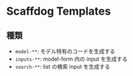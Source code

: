 # Scaffdog Templates

## 種類

- `model-**`: モデル特有のコードを生成する
- `inputs-**`: model-form 内の input を生成する
- `search-**`: list の検索 input を生成する
